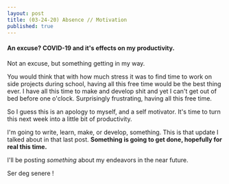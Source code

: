 ```yaml
---
layout: post
title: (03-24-20) Absence // Motivation
published: true
---
```

#### An excuse? COVID-19 and it's effects on my productivity.

Not an excuse, but something getting in my way. 

You would think that with how much stress it was to find time to work on side projects during school, having all this free time would be the best thing ever. I have all this time to make and develop shit and yet I can't get out of bed before one o'clock. Surprisingly frustrating, having all this free time.

So I guess this is an apology to myself, and a self motivator. It's time to turn this next week into a little bit of productivity. 

I'm going to write, learn, make, or develop, something. This is that update I talked about in that last post. __Something is going to get done, hopefully for real this time.__

I'll be posting *something* about my endeavors in the near future.

Ser deg senere !
